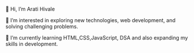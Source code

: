 👋 Hi, I’m Arati Hivale

👀 I’m interested in exploring new technologies, web development, and solving challenging problems.

🌱 I’m currently learning HTML,CSS,JavaScript, DSA and also expanding my skills in development.
